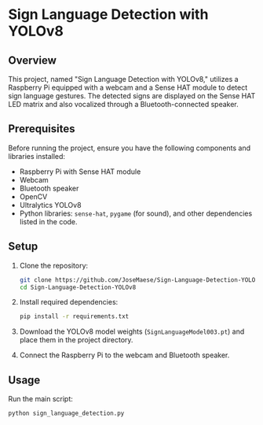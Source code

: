 # Sign Language Detection with YOLOv8

## Overview
This project, named "Sign Language Detection with YOLOv8," utilizes a Raspberry Pi equipped with a webcam and a Sense HAT module to detect sign language gestures. The detected signs are displayed on the Sense HAT LED matrix and also vocalized through a Bluetooth-connected speaker.

## Prerequisites
Before running the project, ensure you have the following components and libraries installed:

- Raspberry Pi with Sense HAT module
- Webcam
- Bluetooth speaker
- OpenCV
- Ultralytics YOLOv8
- Python libraries: `sense-hat`, `pygame` (for sound), and other dependencies listed in the code.

## Setup
1. Clone the repository:
    ```bash
    git clone https://github.com/JoseMaese/Sign-Language-Detection-YOLO.git
    cd Sign-Language-Detection-YOLOv8
    ```

2. Install required dependencies:
    ```bash
    pip install -r requirements.txt
    ```

3. Download the YOLOv8 model weights (`SignLanguageModel003.pt`) and place them in the project directory.

4. Connect the Raspberry Pi to the webcam and Bluetooth speaker.

## Usage
Run the main script:
```bash
python sign_language_detection.py
